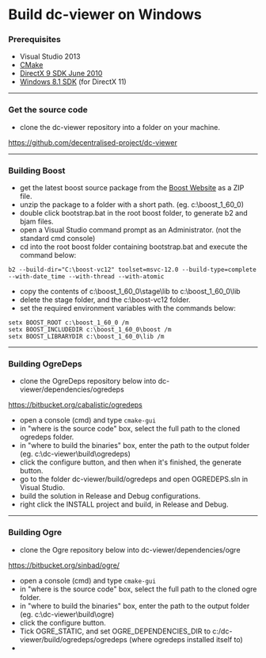 # Build dc-viewer on Windows

### Prerequisites

* Visual Studio 2013
* [CMake](https://cmake.org/)
* [DirectX 9 SDK June 2010](http://www.microsoft.com/en-us/download/details.aspx?id=6812)
* [Windows 8.1 SDK](http://msdn.microsoft.com/en-us/windows/desktop/bg162891.aspx) (for DirectX 11)

---

### Get the source code

* clone the dc-viewer repository into a folder on your machine.

https://github.com/decentralised-project/dc-viewer

---
### Building Boost

* get the latest boost source package from the [Boost Website](http://www.boost.org/) as a ZIP file.
* unzip the package to a folder with a short path. (eg. c:\boost_1_60_0)
* double click bootstrap.bat in the root boost folder, to generate b2 and bjam files.
* open a Visual Studio command prompt as an Administrator. (not the standard cmd console)
* cd into the root boost folder containing bootstrap.bat and execute the command below:

```
b2 --build-dir="C:\boost-vc12" toolset=msvc-12.0 --build-type=complete --with-date_time --with-thread --with-atomic
```
* copy the contents of c:\boost_1_60_0\stage\lib to c:\boost_1_60_0\lib
* delete the stage folder, and the c:\boost-vc12 folder.
* set the required environment variables with the commands below:
```
setx BOOST_ROOT c:\boost_1_60_0 /m
setx BOOST_INCLUDEDIR c:\boost_1_60_0\boost /m
setx BOOST_LIBRARYDIR c:\boost_1_60_0\lib /m
```

---
### Building OgreDeps

* clone the OgreDeps repository below into dc-viewer/dependencies/ogredeps

https://bitbucket.org/cabalistic/ogredeps

* open a console (cmd) and type `cmake-gui`
* in "where is the source code" box, select the full path to the cloned ogredeps folder.
* in "where to build the binaries" box, enter the path to the output folder (eg. c:\dc-viewer\build\ogredeps)
* click the configure button, and then when it's finished, the generate button.
* go to the folder dc-viewer/build/ogredeps and open OGREDEPS.sln in Visual Studio.
* build the solution in Release and Debug configurations.
* right click the INSTALL project and build, in Release and Debug.

---

### Building Ogre

* clone the Ogre repository below into dc-viewer/dependencies/ogre

https://bitbucket.org/sinbad/ogre/

* open a console (cmd) and type `cmake-gui`
* in "where is the source code" box, select the full path to the cloned ogre folder.
* in "where to build the binaries" box, enter the path to the output folder (eg. c:\dc-viewer\build\ogre)
* click the configure button.
* Tick OGRE_STATIC, and set OGRE_DEPENDENCIES_DIR to c:/dc-viewer/build/ogredeps/ogredeps (where ogredeps installed itself to)
* 

